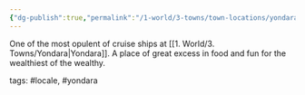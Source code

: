 ```yaml
---
{"dg-publish":true,"permalink":"/1-world/3-towns/town-locations/yondara/costa-grandote/"}
---
```



One of the most opulent of cruise ships at [[1. World/3. Towns/Yondara\|Yondara]]. A place of great excess in food and fun for the wealthiest of the wealthy.

tags: #locale, #yondara
